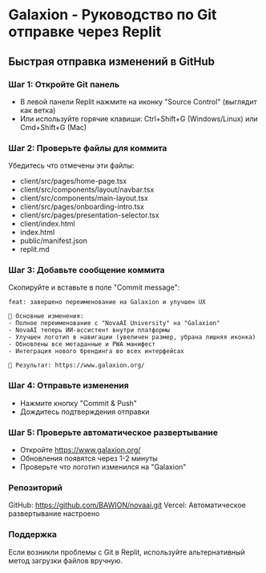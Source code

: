 # Galaxion - Руководство по Git отправке через Replit

## Быстрая отправка изменений в GitHub

### Шаг 1: Откройте Git панель
- В левой панели Replit нажмите на иконку "Source Control" (выглядит как ветка)
- Или используйте горячие клавиши: Ctrl+Shift+G (Windows/Linux) или Cmd+Shift+G (Mac)

### Шаг 2: Проверьте файлы для коммита
Убедитесь что отмечены эти файлы:
- client/src/pages/home-page.tsx
- client/src/components/layout/navbar.tsx
- client/src/components/main-layout.tsx
- client/src/pages/onboarding-intro.tsx
- client/src/pages/presentation-selector.tsx
- client/index.html
- index.html
- public/manifest.json
- replit.md

### Шаг 3: Добавьте сообщение коммита
Скопируйте и вставьте в поле "Commit message":

```
feat: завершено переименование на Galaxion и улучшен UX

🎯 Основные изменения:
- Полное переименование с "NovaAI University" на "Galaxion"
- NovaAI теперь ИИ-ассистент внутри платформы
- Улучшен логотип в навигации (увеличен размер, убрана лишняя иконка)
- Обновлены все метаданные и PWA манифест
- Интеграция нового брендинга во всех интерфейсах

🚀 Результат: https://www.galaxion.org/
```

### Шаг 4: Отправьте изменения
- Нажмите кнопку "Commit & Push"
- Дождитесь подтверждения отправки

### Шаг 5: Проверьте автоматическое развертывание
- Откройте https://www.galaxion.org/
- Обновления появятся через 1-2 минуты
- Проверьте что логотип изменился на "Galaxion"

### Репозиторий
GitHub: https://github.com/BAWION/novaai.git
Vercel: Автоматическое развертывание настроено

### Поддержка
Если возникли проблемы с Git в Replit, используйте альтернативный метод загрузки файлов вручную.
